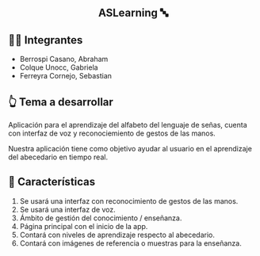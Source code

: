 <h2 align="center">
<p>ASLearning 🔤 </p>
</h2>

## 👩‍💻 Integrantes

* Berrospi Casano, Abraham
* Colque Unocc, Gabriela
* Ferreyra Cornejo, Sebastian

## 👆 Tema a desarrollar

Aplicación para el aprendizaje del alfabeto del lenguaje de señas, cuenta con interfaz de voz y reconociemiento de gestos de las manos. 

Nuestra aplicación tiene como objetivo ayudar al usuario en el aprendizaje del abecedario en tiempo real.


## 📃 Características

1. Se usará una interfaz con reconocimiento de gestos de las manos.
2. Se usará una interfaz de voz.
3. Ámbito de gestión del conocimiento / enseñanza.
4. Página principal con el inicio de la app.
5. Contará con niveles de aprendizaje respecto al abecedario.
6. Contará con imágenes de referencia o muestras para la enseñanza.
